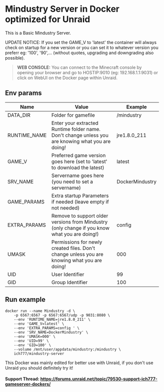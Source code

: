 # Mindustry Server in Docker optimized for Unraid
This is a Basic Mindustry Server.

UPDATE NOTICE: If you set the GAME_V to 'latest' the container will always check on startup for a new version or you can set it to whatever version you preferr eg: '100', '90',... (without quotes, upgrading and downgrading also possible).

>**WEB CONSOLE:** You can connect to the Minecraft console by opening your browser and go to HOSTIP:9010 (eg: 192.168.1.1:9031) or click on WebUI on the Docker page within Unraid.

## Env params
| Name | Value | Example |
| --- | --- | --- |
| DATA_DIR | Folder for gamefile | /mindustry |
| RUNTIME_NAME | Enter your extracted Runtime folder name. Don't change unless you are knowing what you are doing! | jre1.8.0_211 |
| GAME_V | Preferred game version goes here (set to 'latest' to download the latest) | latest |
| SRV_NAME | Servername goes here (you need to set a servername) | DockerMindustry |
| GAME_PARAMS | Extra startup Parameters if needed (leave empty if not needed) | |
| EXTRA_PARAMS | Remove to support older versions from Mindustry (only change if you know what you are doing!) | config  |
| UMASK | Permissions for newly created files. Don't change unless you are knowing what you are doing! | 000 |
| UID | User Identifier | 99 |
| GID | Group Identifier | 100 |

## Run example
```
docker run --name Mindustry -d \
	-p 6567:6567 -p 6567:6567/udp -p 9031:8080 \
	--env 'RUNTIME_NAME=jre1.8.0_211' \
	--env 'GAME_V=latest' \
	--env 'EXTRA_PARAMS=config ' \
	--env 'SRV_NAME=DockerMindustry' \
	--env 'UMASK=000' \
	--env 'UID=99' \
	--env 'GID=100' \
	--volume /mnt/user/appdata/mindustry:/mindustry \
	ich777/mindustry-server
```


This Docker was mainly edited for better use with Unraid, if you don't use Unraid you should definitely try it!

#### Support Thread: https://forums.unraid.net/topic/79530-support-ich777-gameserver-dockers/